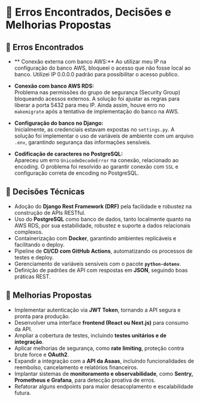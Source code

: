 
# 📑 Erros Encontrados, Decisões e Melhorias Propostas

## 🐞 Erros Encontrados

- ** Conexão externa com banco AWS:**
  Ao utilizar meu IP na configuração do banco AWS, bloqueei o acesso que não fosse local ao banco. Utilizei IP 0.0.0.0 padrão para possibilitar o acesso publico.

- **Conexão com banco AWS RDS:**  
  Problema nas permissões do grupo de segurança (Security Group) bloqueando acessos externos. A solução foi ajustar as regras para liberar a porta 5432 para meu IP. Ainda assim, houve erro no `makemigrate` após a tentativa de implementação do banco na AWS.

- **Configuração do banco no Django:**  
  Inicialmente, as credenciais estavam expostas no `settings.py`. A solução foi implementar o uso de variáveis de ambiente com um arquivo `.env`, garantindo segurança das informações sensíveis.

- **Codificação de caracteres no PostgreSQL:**  
  Apareceu um erro `UnicodeDecodeError` na conexão, relacionado ao encoding. O problema foi resolvido ao garantir conexão com `SSL` e configuração correta de encoding no PostgreSQL.

## 🧠 Decisões Técnicas

- Adoção do **Django Rest Framework (DRF)** pela facilidade e robustez na construção de APIs RESTful.
- Uso do **PostgreSQL** como banco de dados, tanto localmente quanto na AWS RDS, por sua estabilidade, robustez e suporte a dados relacionais complexos.
- Containerização com **Docker**, garantindo ambientes replicáveis e facilitando o deploy.
- Pipeline de **CI/CD com GitHub Actions**, automatizando os processos de testes e deploy.
- Gerenciamento de variáveis sensíveis com o pacote **`python-dotenv`**.
- Definição de padrões de API com respostas em **JSON**, seguindo boas práticas REST.

## 🚀 Melhorias Propostas

- Implementar autenticação via **JWT Token**, tornando a API segura e pronta para produção.
- Desenvolver uma interface **frontend (React ou Next.js)** para consumo da API.
- Ampliar a cobertura de testes, incluindo **testes unitários e de integração**.
- Aplicar melhorias de segurança, como **rate limiting**, proteção contra brute force e **OAuth2**.
- Expandir a integração com a **API da Asaas**, incluindo funcionalidades de reembolso, cancelamento e relatórios financeiros.
- Implantar sistemas de **monitoramento e observabilidade**, como **Sentry, Prometheus e Grafana**, para detecção proativa de erros.
- Refatorar alguns endpoints para maior desacoplamento e escalabilidade futura.
